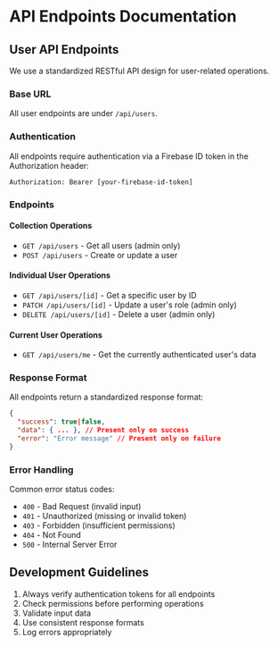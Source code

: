 # API Endpoints Documentation

## User API Endpoints

We use a standardized RESTful API design for user-related operations.

### Base URL

All user endpoints are under `/api/users`.

### Authentication

All endpoints require authentication via a Firebase ID token in the Authorization header:

```
Authorization: Bearer [your-firebase-id-token]
```

### Endpoints

#### Collection Operations

- `GET /api/users` - Get all users (admin only)
- `POST /api/users` - Create or update a user

#### Individual User Operations

- `GET /api/users/[id]` - Get a specific user by ID
- `PATCH /api/users/[id]` - Update a user's role (admin only)
- `DELETE /api/users/[id]` - Delete a user (admin only)

#### Current User Operations

- `GET /api/users/me` - Get the currently authenticated user's data

### Response Format

All endpoints return a standardized response format:

```json
{
  "success": true|false,
  "data": { ... }, // Present only on success
  "error": "Error message" // Present only on failure
}
```

### Error Handling

Common error status codes:
- `400` - Bad Request (invalid input)
- `401` - Unauthorized (missing or invalid token)
- `403` - Forbidden (insufficient permissions)
- `404` - Not Found
- `500` - Internal Server Error

## Development Guidelines

1. Always verify authentication tokens for all endpoints
2. Check permissions before performing operations
3. Validate input data
4. Use consistent response formats
5. Log errors appropriately 